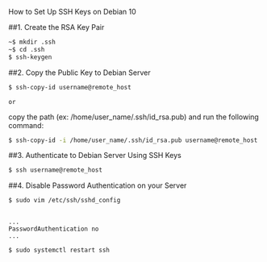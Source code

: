 How to Set Up SSH Keys on Debian 10

##1. Create the RSA Key Pair
   
```bash
~$ mkdir .ssh 
~$ cd .ssh
$ ssh-keygen
```

##2. Copy the Public Key to Debian Server
   
```bash
$ ssh-copy-id username@remote_host
```
	or

copy the path (ex: /home/user_name/.ssh/id_rsa.pub) and run the following command: 
```bash
$ ssh-copy-id -i /home/user_name/.ssh/id_rsa.pub username@remote_host
```

##3. Authenticate to Debian Server Using SSH Keys
   
```bash
$ ssh username@remote_host
```

##4. Disable Password Authentication on your Server
   
```bash
$ sudo vim /etc/ssh/sshd_config
```

```

...
PasswordAuthentication no
...
```

```bash
$ sudo systemctl restart ssh
```